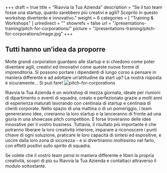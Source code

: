 +++
draft		= true
title		= "Riavvia la Tua Azienda"
description = "Se il tuo team fosse una startup, quanto sarebbero più creativi e agili? Scoprilo in questo workshop divertente e innovativo."
weight		= 6
categories	= [ "Training & Workshops" ]
urlredirect	= ""
showrefs	= false
url	 		= "/presentations-training/pitch-for-corporations/"
picture		= "/presentations-training/pitch-for-corporations/image.jpg"
+++

## Tutti hanno un’idea da proporre
Molte grandi corporation guardano alle startup e si chiedono come poter diventare agili, creativi ed innovativi come queste nuove forme di imprenditoria. Si possono portare i dipendenti di lungo corso a pensare in maniera differente e ad adottare un’attitudine da start up? La nostra risposta è sicuramente… Si può fare! 
![pitch-for-corporations][pic1]

Riavvia la Tua Azienda è un workshop di mezza giornata, ideale per riunioni di dipartimento o eventi di squadra, creato e perfezionato grazie a molti anni di esperienza maturati lavorando con centinaia di startup e centinaia di clienti corporate. Nello spazio di una mattina o di un pomeriggio, i team genereranno idee, creeranno la loro startup e la lanceranno di fronte ad una giuria in una showcase pitch competition. 
E forse troveranno delle idee innovative per il vostro business. 
Tuttavia, il risultato più importante è che potranno liberare la loro creatività interiore, imparare a riconoscere i punti chiave di ogni soluzione, praticare le loro capacità di sintesi ed espositive, e uscire dalla loro zona di sicurezza - e si divertiranno moltissimo nel farlo, con effetti positivi sullo spirito di squadra.   

Se volete che il vostro team pensi in maniera differente e liberi la propria creatività, scopri di più su Riavvia la Tua Azienda e contattaci attraverso il modulo sottostante. 


[pic1]: /pictures/training-workshops/pitch-for-corporations/pitch-for-corporations.jpg